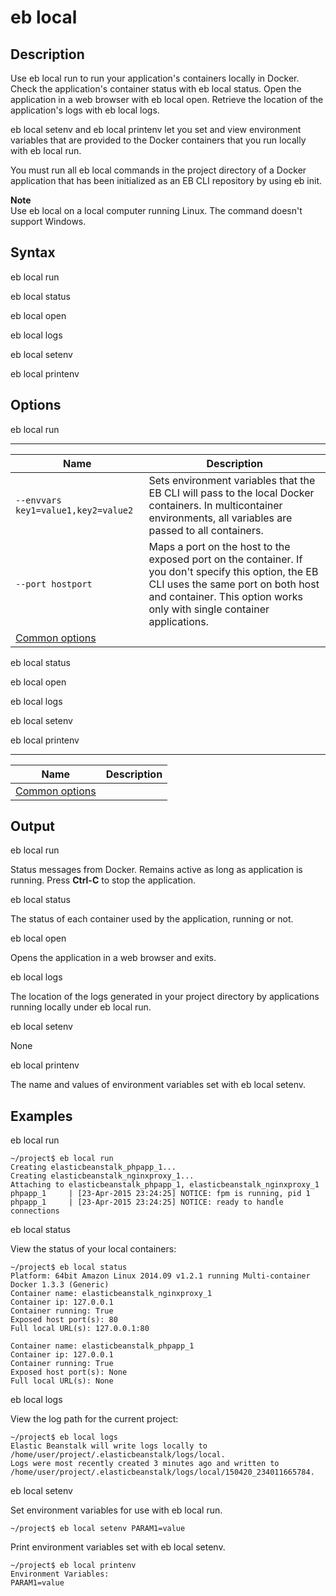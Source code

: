 # eb local<a name="eb3-local"></a>

## Description<a name="eb3-localdescription"></a>

Use eb local run to run your application's containers locally in Docker\. Check the application's container status with eb local status\. Open the application in a web browser with eb local open\. Retrieve the location of the application's logs with eb local logs\.

eb local setenv and eb local printenv let you set and view environment variables that are provided to the Docker containers that you run locally with eb local run\.

You must run all eb local commands in the project directory of a Docker application that has been initialized as an EB CLI repository by using eb init\.

**Note**  
Use eb local on a local computer running Linux\. The command doesn't support Windows\.

## Syntax<a name="eb3-localsyntax"></a>

eb local run

eb local status

eb local open

eb local logs

eb local setenv

eb local printenv

## Options<a name="eb3-localoptions"></a>

eb local run


****  

|  Name  |  Description  | 
| --- | --- | 
|  `--envvars key1=value1,key2=value2`  |  Sets environment variables that the EB CLI will pass to the local Docker containers\. In multicontainer environments, all variables are passed to all containers\.  | 
|  `--port hostport`  |  Maps a port on the host to the exposed port on the container\. If you don't specify this option, the EB CLI uses the same port on both host and container\. This option works only with single container applications\.  | 
|  [Common options](eb3-cmd-options.md)  |  | 

eb local status

eb local open

eb local logs

eb local setenv

eb local printenv


****  

|  Name  |  Description  | 
| --- | --- | 
|  [Common options](eb3-cmd-options.md)  |  | 

## Output<a name="eb3-localoutput"></a>

eb local run

Status messages from Docker\. Remains active as long as application is running\. Press **Ctrl\-C** to stop the application\.

eb local status

The status of each container used by the application, running or not\.

eb local open

Opens the application in a web browser and exits\.

eb local logs

The location of the logs generated in your project directory by applications running locally under eb local run\.

eb local setenv

None

eb local printenv

The name and values of environment variables set with eb local setenv\.

## Examples<a name="eb3-localexamples"></a>

eb local run

```
~/project$ eb local run
Creating elasticbeanstalk_phpapp_1...
Creating elasticbeanstalk_nginxproxy_1...
Attaching to elasticbeanstalk_phpapp_1, elasticbeanstalk_nginxproxy_1
phpapp_1     | [23-Apr-2015 23:24:25] NOTICE: fpm is running, pid 1
phpapp_1     | [23-Apr-2015 23:24:25] NOTICE: ready to handle connections
```

eb local status

View the status of your local containers:

```
~/project$ eb local status
Platform: 64bit Amazon Linux 2014.09 v1.2.1 running Multi-container Docker 1.3.3 (Generic)
Container name: elasticbeanstalk_nginxproxy_1
Container ip: 127.0.0.1
Container running: True
Exposed host port(s): 80
Full local URL(s): 127.0.0.1:80

Container name: elasticbeanstalk_phpapp_1
Container ip: 127.0.0.1
Container running: True
Exposed host port(s): None
Full local URL(s): None
```

eb local logs

View the log path for the current project:

```
~/project$ eb local logs
Elastic Beanstalk will write logs locally to /home/user/project/.elasticbeanstalk/logs/local.
Logs were most recently created 3 minutes ago and written to /home/user/project/.elasticbeanstalk/logs/local/150420_234011665784.
```

eb local setenv

Set environment variables for use with eb local run\.

```
~/project$ eb local setenv PARAM1=value
```

Print environment variables set with eb local setenv\.

```
~/project$ eb local printenv
Environment Variables:
PARAM1=value
```